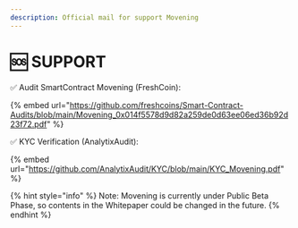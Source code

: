 ```yaml
---
description: Official mail for support Movening
---
```


# 🆘  SUPPORT

✅ Audit SmartContract Movening (FreshCoin):

{% embed url="https://github.com/freshcoins/Smart-Contract-Audits/blob/main/Movening_0x014f5578d9d82a259de0d63ee06ed36b92d23f72.pdf" %}

✅ KYC Verification (AnalytixAudit):

{% embed url="https://github.com/AnalytixAudit/KYC/blob/main/KYC_Movening.pdf" %}

{% hint style="info" %}
Note: Movening is currently under Public Beta Phase, so contents in the Whitepaper could be changed in the future.
{% endhint %}

